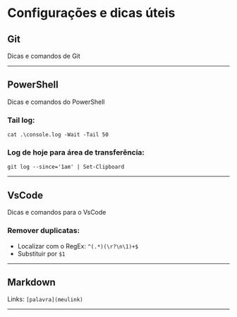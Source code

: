 
# Configurações e dicas úteis

## Git
Dicas e comandos de Git


--------------------------
## PowerShell
Dicas e comandos do PowerShell


### Tail log:

    cat .\console.log -Wait -Tail 50

### Log de hoje para área de transferência:

    git log --since='1am' | Set-Clipboard


--------------------------
## VsCode
Dicas e comandos para o VsCode

### Remover duplicatas:

* Localizar com o RegEx: `^(.*)(\r?\n\1)+$`
* Substituir por `$1`

--------------------------
## Markdown

Links: `[palavra](meulink)`

--------------------------
